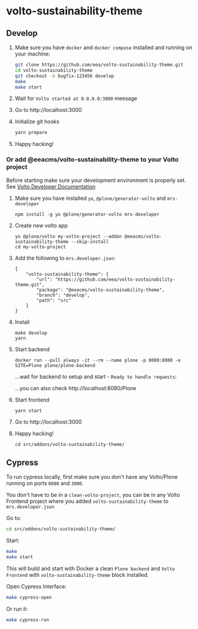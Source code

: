 # volto-sustainability-theme

## Develop

1. Make sure you have `docker` and `docker compose` installed and running on your machine:

    ```Bash
    git clone https://github.com/eea/volto-sustainability-theme.git
    cd volto-sustainability-theme
    git checkout -b bugfix-123456 develop
    make
    make start
    ```

1. Wait for `Volto started at 0.0.0.0:3000` meesage

1. Go to http://localhost:3000

1. Initialize git hooks

    ```Bash
    yarn prepare
    ```

1.  Happy hacking!

### Or add @eeacms/volto-sustainability-theme to your Volto project

Before starting make sure your development environment is properly set. See [Volto Developer Documentation](https://docs.voltocms.com/getting-started/install/)

1.  Make sure you have installed `yo`, `@plone/generator-volto` and `mrs-developer`

        npm install -g yo @plone/generator-volto mrs-developer

1.  Create new volto app

        yo @plone/volto my-volto-project --addon @eeacms/volto-sustainability-theme --skip-install
        cd my-volto-project

1.  Add the following to `mrs.developer.json`:

        {
            "volto-sustainability-theme": {
                "url": "https://github.com/eea/volto-sustainability-theme.git",
                "package": "@eeacms/volto-sustainability-theme",
                "branch": "develop",
                "path": "src"
            }
        }

1.  Install

        make develop
        yarn

1.  Start backend

        docker run --pull always -it --rm --name plone -p 8080:8080 -e SITE=Plone plone/plone-backend

    ...wait for backend to setup and start - `Ready to handle requests`:

    ...you can also check http://localhost:8080/Plone

1.  Start frontend

        yarn start

1.  Go to http://localhost:3000

1.  Happy hacking!

        cd src/addons/volto-sustainability-theme/

## Cypress

To run cypress locally, first make sure you don't have any Volto/Plone running on ports `8080` and `3000`.

You don't have to be in a `clean-volto-project`, you can be in any Volto Frontend
project where you added `volto-sustainability-theme` to `mrs.developer.json`

Go to:

  ```BASH
  cd src/addons/volto-sustainability-theme/
  ```

Start:

  ```Bash
  make
  make start
  ```

This will build and start with Docker a clean `Plone backend` and `Volto Frontend` with `volto-sustainability-theme` block installed.

Open Cypress Interface:

  ```Bash
  make cypress-open
  ```

Or run it:

  ```Bash
  make cypress-run
  ```
